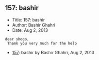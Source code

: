 ## 157: bashir

- Title: 157: bashir
- Author: Bashir Ghahri
- Date: Aug 2, 2013

```
dear shogo,
 Thank you very much for the help
```

- [157](0157.md): bashir by Bashir Ghahri, Aug 2, 2013
